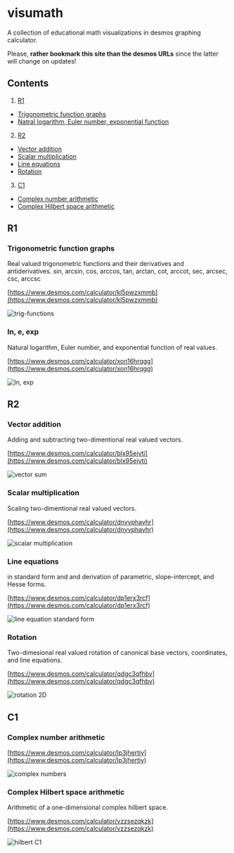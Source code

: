 # visumath
A collection of educational math visualizations in desmos graphing calculator.

Please, **rather bookmark this site than the desmos URLs** since the latter will change on updates!

## Contents

1. [R1](#r1)
  * [Trigonometric function graphs](#trigonometric-function-graphs)
  * [Natral logarithm, Euler number, exponential function](#ln-e-exp)
2. [R2](#r2)
  * [Vector addition](#vector-addition)
  * [Scalar multiplication](#scalar-multiplication)
  * [Line equations](#line-equations)
  * [Rotation](#rotation)
3. [C1](#c1)
  * [Complex number arithmetic](#complex-number-arithmetic)
  * [Complex Hilbert space arithmetic](#complex-hilbert-space-arithmetic)


## R1

### Trigonometric function graphs

Real valued trigonometric functions and their derivatives and antiderivatives.
sin, arcsin, cos, arccos, tan, arctan, cot, arccot, sec, arcsec, csc, arccsc

[https://www.desmos.com/calculator/kl5pwzxmmb](https://www.desmos.com/calculator/kl5pwzxmmb)

![trig-functions](img/trig_fnctns.png)

### ln, e, exp

Natural logarithm, Euler number, and exponential function of real values.

[https://www.desmos.com/calculator/xon16hrqgg](https://www.desmos.com/calculator/xon16hrqgg)

![ln, exp](img/ln_exp.png)


## R2

### Vector addition

Adding and subtracting two-dimentional real valued vectors.

[https://www.desmos.com/calculator/blx95ejvti](https://www.desmos.com/calculator/blx95ejvti)

![vector sum](img/vector_sum.png)

### Scalar multiplication

Scaling two-dimentional real valued vectors.

[https://www.desmos.com/calculator/dnyvphayhr](https://www.desmos.com/calculator/dnyvphayhr)

![scalar multiplication](img/scalar_mult.png)

### Line equations

in standard form and and derivation of parametric, slope-intercept, and Hesse forms.
  
[https://www.desmos.com/calculator/dp1erx3rcf](https://www.desmos.com/calculator/dp1erx3rcf)
  
![line equation standard form](img/line_standard_form.png)

### Rotation

Two-dimesional real valued rotation of canonical base vectors, coordinates, and line equations.

[https://www.desmos.com/calculator/qdgc3qfhbv](https://www.desmos.com/calculator/qdgc3qfhbv)

![rotation 2D](img/rotation_2D.png)


## C1

### Complex number arithmetic

[https://www.desmos.com/calculator/lp3jhertiy](https://www.desmos.com/calculator/lp3jhertiy)

![complex numbers](img/complex.png)

### Complex Hilbert space arithmetic

Arithmetic of a one-dimensional complex hilbert space.

[https://www.desmos.com/calculator/vzzsezqkzk](https://www.desmos.com/calculator/vzzsezqkzk)

![hilbert C1](img/hilbert_C1.png)

